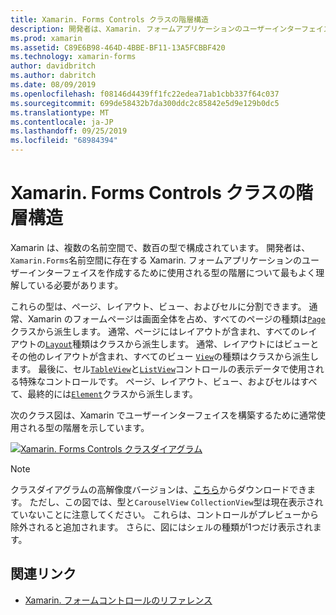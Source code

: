 ```yaml
---
title: Xamarin. Forms Controls クラスの階層構造
description: 開発者は、Xamarin. フォームアプリケーションのユーザーインターフェイスの作成に使用される型の階層について理解している必要があります。
ms.prod: xamarin
ms.assetid: C89E6B98-464D-4BBE-BF11-13A5FCBBF420
ms.technology: xamarin-forms
author: davidbritch
ms.author: dabritch
ms.date: 08/09/2019
ms.openlocfilehash: f08146d4439ff1fc22edea71ab1cbb337f64c037
ms.sourcegitcommit: 699de58432b7da300ddc2c85842e5d9e129b0dc5
ms.translationtype: MT
ms.contentlocale: ja-JP
ms.lasthandoff: 09/25/2019
ms.locfileid: "68984394"
---
```

# <a name="xamarinforms-controls-class-hierarchy"></a>Xamarin. Forms Controls クラスの階層構造

Xamarin は、複数の名前空間で、数百の型で構成されています。 開発者は、 `Xamarin.Forms`名前空間に存在する Xamarin. フォームアプリケーションのユーザーインターフェイスを作成するために使用される型の階層について最もよく理解している必要があります。

これらの型は、ページ、レイアウト、ビュー、およびセルに分割できます。 通常、Xamarin のフォームページは画面全体を占め、すべてのページの種類は[`Page`](xref:Xamarin.Forms.Page)クラスから派生します。 通常、ページにはレイアウトが含まれ、すべてのレイアウトの[`Layout`](xref:Xamarin.Forms.Layout)種類はクラスから派生します。 通常、レイアウトにはビューとその他のレイアウトが含まれ、すべてのビュー [`View`](xref:Xamarin.Forms.View)の種類はクラスから派生します。 最後に、セル[`TableView`](xref:Xamarin.Forms.TableView)と[`ListView`](xref:Xamarin.Forms.ListView)コントロールの表示データで使用される特殊なコントロールです。 ページ、レイアウト、ビュー、およびセルはすべて、最終的には[`Element`](xref:Xamarin.Forms.Element)クラスから派生します。

次のクラス図は、Xamarin でユーザーインターフェイスを構築するために通常使用される型の階層を示しています。

[![Xamarin. Forms Controls クラスダイアグラム](class-hierarchy-images/class-diagram.png "Xamarin. Forms controls クラスダイアグラム")](class-hierarchy-images/class-diagram-large.png#lightbox "Xamarin. Forms controls クラスダイアグラム")

> [!NOTE]
> クラスダイアグラムの高解像度バージョンは、[こちら](class-hierarchy-images/class-diagram-high-resolution.png)からダウンロードできます。 ただし、この図では、型と`CarouselView` `CollectionView`型は現在表示されていないことに注意してください。 これらは、コントロールがプレビューから除外されると追加されます。 さらに、図にはシェルの種類が1つだけ表示されます。

## <a name="related-links"></a>関連リンク

- [Xamarin. フォームコントロールのリファレンス](~/xamarin-forms/user-interface/controls/index.md)
